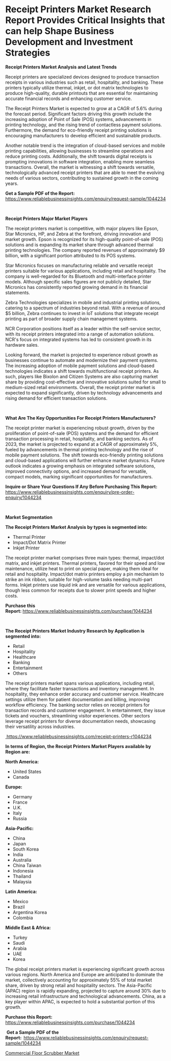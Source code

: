 <p><h1>Receipt Printers Market Research Report Provides Critical Insights that can help Shape Business Development and Investment Strategies</h1></p><p><strong>Receipt Printers Market Analysis and Latest Trends</strong></p>
<p><p>Receipt printers are specialized devices designed to produce transaction receipts in various industries such as retail, hospitality, and banking. These printers typically utilize thermal, inkjet, or dot matrix technologies to produce high-quality, durable printouts that are essential for maintaining accurate financial records and enhancing customer service. </p><p>The Receipt Printers Market is expected to grow at a CAGR of 5.6% during the forecast period. Significant factors driving this growth include the increasing adoption of Point of Sale (POS) systems, advancements in printing technology, and the rising trend of contactless payment solutions. Furthermore, the demand for eco-friendly receipt printing solutions is encouraging manufacturers to develop efficient and sustainable products. </p><p>Another notable trend is the integration of cloud-based services and mobile printing capabilities, allowing businesses to streamline operations and reduce printing costs. Additionally, the shift towards digital receipts is prompting innovations in software integration, enabling more seamless transactions. Overall, the market is witnessing a shift towards versatile, technologically advanced receipt printers that are able to meet the evolving needs of various sectors, contributing to sustained growth in the coming years.</p></p>
<p><strong>Get a Sample PDF of the Report:&nbsp;</strong> <a href="https://www.reliablebusinessinsights.com/enquiry/request-sample/1044234?utm_campaign=2142&utm_medium=2&utm_source=Github&utm_content=ia&utm_term=22022025&utm_id=receipt-printers">https://www.reliablebusinessinsights.com/enquiry/request-sample/1044234</a></p>
<p>&nbsp;</p>
<p><strong>Receipt Printers Major Market Players</strong></p>
<p><p>The receipt printers market is competitive, with major players like Epson, Star Micronics, HP, and Zebra at the forefront, driving innovation and market growth. Epson is recognized for its high-quality point-of-sale (POS) solutions and is expanding its market share through advanced thermal printing technologies. The company reported revenues of approximately $9 billion, with a significant portion attributed to its POS systems.</p><p>Star Micronics focuses on manufacturing reliable and versatile receipt printers suitable for various applications, including retail and hospitality. The company is well-regarded for its Bluetooth and multi-interface printer models. Although specific sales figures are not publicly detailed, Star Micronics has consistently reported growing demand in its financial statements.</p><p>Zebra Technologies specializes in mobile and industrial printing solutions, catering to a spectrum of industries beyond retail. With a revenue of around $5 billion, Zebra continues to invest in IoT solutions that integrate receipt printing as part of broader supply chain management systems. </p><p>NCR Corporation positions itself as a leader within the self-service sector, with its receipt printers integrated into a range of automation solutions. NCR's focus on integrated systems has led to consistent growth in its hardware sales.</p><p>Looking forward, the market is projected to experience robust growth as businesses continue to automate and modernize their payment systems. The increasing adoption of mobile payment solutions and cloud-based technologies indicates a shift towards multifunctional receipt printers. As such, players like Bixolon and Citizen Systems are also capturing market share by providing cost-effective and innovative solutions suited for small to medium-sized retail environments. Overall, the receipt printer market is expected to expand significantly, driven by technology advancements and rising demand for efficient transaction solutions.</p></p>
<p>&nbsp;</p>
<p><strong>What Are The Key Opportunities For Receipt Printers Manufacturers?</strong></p>
<p><p>The receipt printer market is experiencing robust growth, driven by the proliferation of point-of-sale (POS) systems and the demand for efficient transaction processing in retail, hospitality, and banking sectors. As of 2023, the market is projected to expand at a CAGR of approximately 5%, fueled by advancements in thermal printing technology and the rise of mobile payment solutions. The shift towards eco-friendly printing solutions and cloud-based applications will further enhance market dynamics. Future outlook indicates a growing emphasis on integrated software solutions, improved connectivity options, and increased demand for versatile, compact models, marking significant opportunities for manufacturers.</p></p>
<p><strong>Inquire or Share Your Questions If Any Before Purchasing This Report:</strong> <a href="https://www.reliablebusinessinsights.com/enquiry/pre-order-enquiry/1044234?utm_campaign=2142&utm_medium=2&utm_source=Github&utm_content=ia&utm_term=22022025&utm_id=receipt-printers">https://www.reliablebusinessinsights.com/enquiry/pre-order-enquiry/1044234</a></p>
<p>&nbsp;</p>
<p><strong>Market Segmentation</strong></p>
<p><strong>The Receipt Printers Market Analysis by types is segmented into:</strong></p>
<p><ul><li>Thermal Printer</li><li>Impact/Dot Matrix Printer</li><li>Inkjet Printer</li></ul></p>
<p><p>The receipt printer market comprises three main types: thermal, impact/dot matrix, and inkjet printers. Thermal printers, favored for their speed and low maintenance, utilize heat to print on special paper, making them ideal for retail and hospitality. Impact/dot matrix printers employ a pin mechanism to strike an ink ribbon, suitable for high-volume tasks needing multi-part forms. Inkjet printers use liquid ink and are versatile for various applications, though less common for receipts due to slower print speeds and higher costs.</p></p>
<p><strong>Purchase this Report:&nbsp;</strong><a href="https://www.reliablebusinessinsights.com/purchase/1044234?utm_campaign=2142&utm_medium=2&utm_source=Github&utm_content=ia&utm_term=22022025&utm_id=receipt-printers">https://www.reliablebusinessinsights.com/purchase/1044234</a></p>
<p>&nbsp;</p>
<p><strong>The Receipt Printers Market Industry Research by Application is segmented into:</strong></p>
<p><ul><li>Retail</li><li>Hospitality</li><li>Healthcare</li><li>Banking</li><li>Entertainment</li><li>Others</li></ul></p>
<p><p>The receipt printers market spans various applications, including retail, where they facilitate faster transactions and inventory management. In hospitality, they enhance order accuracy and customer service. Healthcare settings utilize them for patient documentation and billing, improving workflow efficiency. The banking sector relies on receipt printers for transaction records and customer engagement. In entertainment, they issue tickets and vouchers, streamlining visitor experiences. Other sectors leverage receipt printers for diverse documentation needs, showcasing their versatility across industries.</p></p>
<p><a href="https://www.reliablebusinessinsights.com/receipt-printers-r1044234?utm_campaign=2142&utm_medium=2&utm_source=Github&utm_content=ia&utm_term=22022025&utm_id=receipt-printers">&nbsp;https://www.reliablebusinessinsights.com/receipt-printers-r1044234</a></p>
<p><strong>In terms of Region, the Receipt Printers Market Players available by Region are:</strong></p>
<p>
    <p> <strong> North America: </strong>
        <ul>
            <li>United States</li>
            <li>Canada</li>
        </ul>
        </p> 
    <p> <strong> Europe: </strong>
        <ul>
            <li>Germany</li>
            <li>France</li>
            <li>U.K.</li>
            <li>Italy</li>
            <li>Russia</li>
        </ul>
        </p> 
    <p> <strong> Asia-Pacific: </strong>
        <ul>
            <li>China</li>
            <li>Japan</li>
            <li>South Korea</li>
            <li>India</li>
            <li>Australia</li>
            <li>China Taiwan</li>
            <li>Indonesia</li>
            <li>Thailand</li>
            <li>Malaysia</li>
        </ul>
        </p> 
    <p> <strong> Latin America: </strong>
        <ul>
            <li>Mexico</li>
            <li>Brazil</li>
            <li>Argentina Korea</li>
            <li>Colombia</li>
        </ul>
        </p> 
    <p> <strong> Middle East & Africa: </strong>
        <ul>
            <li>Turkey</li>
            <li>Saudi</li>
            <li>Arabia</li>
            <li>UAE</li>
            <li>Korea</li>
        </ul>
    </p>
    </p>
<p><p>The global receipt printers market is experiencing significant growth across various regions. North America and Europe are anticipated to dominate the market, collectively accounting for approximately 55% of total market share, driven by strong retail and hospitality sectors. The Asia-Pacific (APAC) region is rapidly expanding, projected to capture around 30% due to increasing retail infrastructure and technological advancements. China, as a key player within APAC, is expected to hold a substantial portion of this growth.</p></p>
<p><strong>Purchase this Report: </strong><a href="https://www.reliablebusinessinsights.com/purchase/1044234?utm_campaign=2142&utm_medium=2&utm_source=Github&utm_content=ia&utm_term=22022025&utm_id=receipt-printers">https://www.reliablebusinessinsights.com/purchase/1044234</a></p>
<p>&nbsp;<strong>Get a Sample PDF of the Report:&nbsp;&nbsp;</strong><a href="https://www.reliablebusinessinsights.com/enquiry/request-sample/1044234?utm_campaign=2142&utm_medium=2&utm_source=Github&utm_content=ia&utm_term=22022025&utm_id=receipt-printers">https://www.reliablebusinessinsights.com/enquiry/request-sample/1044234</a></p>
<p><strong></strong></p>
<p><p><a href="https://github.com/FosterFahey91/Market-Research-Report-List-1/blob/main/commercial-floor-scrubber-market.md?utm_campaign=2142&utm_medium=2&utm_source=Github&utm_content=ia&utm_term=22022025&utm_id=receipt-printers">Commercial Floor Scrubber Market</a></p></p>